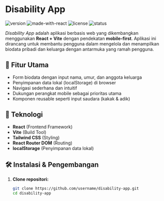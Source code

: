 # Disability App

![version](https://img.shields.io/badge/version-1.0.0-blue.svg)
![made-with-react](https://img.shields.io/badge/Made%20with-React-blue.svg)
![license](https://img.shields.io/badge/license-MIT-green.svg)
![status](https://img.shields.io/badge/status-mobile--first%20ready-success)

_Disability App_ adalah aplikasi berbasis web yang dikembangkan menggunakan **React + Vite** dengan pendekatan **mobile-first**. Aplikasi ini dirancang untuk membantu pengguna dalam mengelola dan menampilkan biodata pribadi dan keluarga dengan antarmuka yang ramah pengguna.

## 📱 Fitur Utama

- Form biodata dengan input nama, umur, dan anggota keluarga
- Penyimpanan data lokal (localStorage) di browser
- Navigasi sederhana dan intuitif
- Dukungan perangkat mobile sebagai prioritas utama
- Komponen reusable seperti input saudara (kakak & adik)

## 🚀 Teknologi

- **React** (Frontend Framework)
- **Vite** (Build Tool)
- **Tailwind CSS** (Styling)
- **React Router DOM** (Routing)
- **localStorage** (Penyimpanan data lokal)

## 🛠️ Instalasi & Pengembangan

1. **Clone repositori:**

   ```bash
   git clone https://github.com/username/disability-app.git
   cd disability-app
   ```

